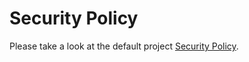 # Security Policy

Please take a look at the default project [Security Policy](https://github.com/open-labrador/community/blob/main/SECURITY.md).
